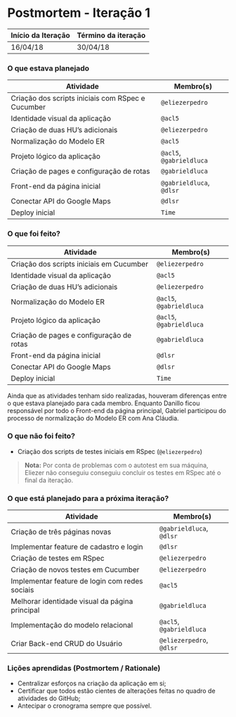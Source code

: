 # Postmortem - Iteração 1
| Início da Iteração | Término da iteração |
| - | - |
| 16/04/18 | 30/04/18 |


### O que estava planejado
| Atividade | Membro(s) |
| - | - |
| Criação dos scripts iniciais com RSpec e Cucumber | `@eliezerpedro` |
| Identidade visual da aplicação | `@acl5` |
| Criação de duas HU’s adicionais | `@eliezerpedro` |
| Normalização do Modelo ER | `@acl5` |
| Projeto lógico da aplicação | `@acl5`, `@gabrieldluca` |
| Criação de pages e configuração de rotas | `@gabrieldluca` |
| Front-end da página inicial | `@gabrieldluca`, `@dlsr` |
| Conectar API do Google Maps | `@dlsr` |
| Deploy inicial | `Time` |


### O que foi feito?
| Atividade | Membro(s) |
| - | - |
| Criação dos scripts iniciais em Cucumber | `@eliezerpedro` |
| Identidade visual da aplicação | `@acl5` |
| Criação de duas HU’s adicionais | `@eliezerpedro` |
| Normalização do Modelo ER | `@acl5`, `@gabrieldluca` |
| Projeto lógico da aplicação | `@acl5`, `@gabrieldluca` |
| Criação de pages e configuração de rotas | `@gabrieldluca` |
| Front-end da página inicial | `@dlsr` |
| Conectar API do Google Maps | `@dlsr` |
| Deploy inicial | `Time` |

Ainda que as atividades tenham sido realizadas, houveram diferenças entre o que estava planejado para cada membro. Enquanto Danillo ficou responsável por todo o Front-end da página principal, Gabriel participou do processo de normalização do Modelo ER com Ana Cláudia.


### O que não foi feito?
* Criação dos scripts de testes iniciais em RSpec (`@eliezerpedro`)
> **Nota:** Por conta de problemas com o autotest em sua máquina, Eliezer não conseguiu conseguiu concluir os testes em RSpec até o final da iteração.


### O que está planejado para a próxima iteração?
| Atividade  | Membro(s) |
| - | - |
| Criação de três páginas novas | `@gabrieldluca`, `@dlsr` |
| Implementar feature de cadastro e login | `@dlsr` |
| Criação de testes em RSpec | `@eliezerpedro` |
| Criação de novos testes em Cucumber | `@eliezerpedro` |
| Implementar feature de login com redes sociais | `@acl5` |
| Melhorar identidade visual da página principal | `@gabrieldluca` |
| Implementação do modelo relacional | `@acl5`, `@gabrieldluca` |
| Criar Back-end CRUD do Usuário | `@eliezerpedro`, `@dlsr` |


### Lições aprendidas (Postmortem / Rationale)
* Centralizar esforços na criação da aplicação em si;
* Certificar que todos estão cientes de alterações feitas no quadro de atividades do GitHub;
* Antecipar o cronograma sempre que possível.